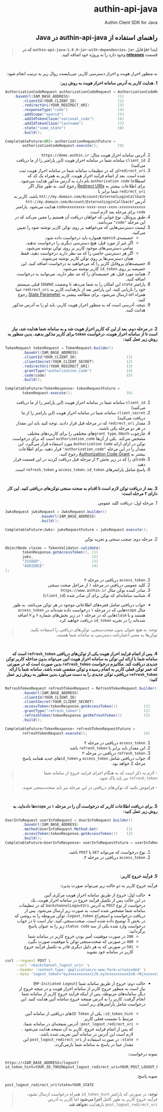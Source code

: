**<h1 dir="rtl">authin-api-java</h1>**
<p dir="rtl">Authin Client SDK for Java</p>

<h2 dir="rtl">راهنمای استفاده از authin-api-java در Java</h2>

**<blockquote dir="rtl"> ابتدا jar فایل <code>authin-api-java-1.0.0-jar-with-dependencies.jar</code> که در قسمت <a href="https://github.com/authiniam/authin-api-java/releases">releases</a> وجود دارد را به پروژه خود اضافه کنید.</blockquote>**

<br/>

<p dir="rtl">به منظور احراز هویت و احراز دسترسی کاربر، می‌بایست روال زیر به ترتیب انجام شود:</p>

**<p dir="rtl">1. هدایت کاربر به آدرس سامانه احراز هویت به روش زیر:</p>**


```java
AuthorizationCodeRequest authorizationCodeRequest = AuthorizationCodeRequest.builder()
    .baseUrl(IAM_BASE_ADDRESS)                      (1)
        .clientId(YOUR_CLIENT_ID)                   (2)
        .redirectUri(YOUR_REDIRECT_URI)             (3)
        .responseType("code")                       (4)
        .addScope("openid")                         (5)
        .addIdTokenClaim("national_code")           (6)
        .addIdTokenClaim("lastname")                (7)
        .state("some_state")                        (8)
        .build();

CompletableFuture<URI> authorizationRequestFuture = 
        authorizationCodeRequest.execute();         (9)
```
<ol dir="rtl">
	<li>آدرس سامانه احراز هویت مثال:  <code>https://demo.authin.ir</code></li>
	<li><code>client_id</code> سامانه شما در سامانه احراز هویت (این پارامتر را از ما دریافت می‌کنید)</li>
	<li><code>redirect_uri</code>ای که در تنظیمات سامانه شما در سامانه احراز هویت ثبت شده است. بعد از اتمام فرآیند احراز هویت، کاربر به همراه یک کد که اصطلاحا <code>authorization code</code> نام دارد به آدرس مذکور هدایت می‌شود. برای اطلاعات بیشتر به <a href="https://www.oauth.com/oauth2-servers/redirect-uris/">Redirect URIs</a> رجوع کنید. به طور مثال اگر <code>redirect_uri</code> شما برابر با <code>htt://my.domain.com/Account/ExternalLoginCallback</code> باشد، کاربر به آدرس <code>htt://my.domain.com/Account/ExternalLoginCallback?code=xxxxxxxx-xxxx-xxxx-xxxx-xxxxxxxxxxxx</code> هدایت می‌شود. پارامتر <code>code</code> برای مرحله بعد لازم است.</li>
	<li>طبق پروتکل، نوع جوابی که خواهان دریافت آن هستیم را معین می‌کند که در این مرحله <code>"code"</code> می‌باشد.</li>
	<li>لیست دسترسی‌هایی که می‌خواهید بر روی توکن کاربر نوشته شود را تعیین می‌کنید.
		<ul>
			<li>خصیصه‌ی <code>openid</code> همواره باید درخواست داده شود.</li>
			<li>اگر غیر از مورد قبل، هیچ دسترسی دیگری را درخواست ندهید، تمامی دسترسی‌های موجود کاربر بر روی توکن نوشته می‌شود.</li>
			<li>اگر هر دسترسی خاصی را که مد نظر دارید درخواست دهید، فقط همان دسترسی‌ها بر روی توکن
    کاربر نوشته می‌شوند.</li>
		</ul>
	</li>
	<li>خصیصه‌های پروفایل کاربر را که می‌خواهید به درخواست اضافه کنید. این خصیصه بر روی <code>id_token</code> کاربر نوشته می‌شود.</li>
	<li>همانند مورد قبل، هر خصیصه‌ای را که مد نظر دارید، می‌توانید به درخواست اضافه کنید.</li>
    <li>پارامتر <code>state</code> این امکان را به شما می‌دهد تا وضعیت (state) قبلی سیستم خود را بازیابی کنید. این پارامتر بعد از بازهدایت کاربر به <code>redirect_uri</code> عینا همراه url ارسال می‌شود. برای مطالعه بیشتر به <a href="https://auth0.com/docs/protocols/oauth2/oauth-state">State Parameter</a> رجوع کنید.</li>
	<li>نتیجه، آدرسی است که به منظور احراز هویت کاربر، باید او را به آدرس مذکور هدایت کنید.</li>
</ol>
   
<br/>	 

**<p dir="rtl">2. در مرحله دوم، بعد از این که کاربر احراز هویت شد و به سامانه شما هدایت شد، نیاز است تا از سامانه احراز هویت، درخواست <code>token</code> برای کاربر مذکور بدهید. بدین منظور به روش زیر عمل کنید:</p>**

```java
TokenRequest tokenRequest = TokenRequest.builder()
        .baseUrl(IAM_BASE_ADDRESS)                               
        .clientId(YOUR_CLIENT_ID)                       (1)
        .clientSecret(YOUR_CLIENT_SECRET)               (2)
        .redirectUri(YOUR_REDIRECT_URI)                 (3)
        .grantType("authorization_code")                (4)
        .code(code)                                     (5)
        .build();

CompletableFuture<TokenResponse> tokenRequestFuture =
        tokenRequest.execute();                         (6)
```
<ol dir="rtl">
	<li><code>client_id</code> سامانه شما در سامانه احراز هویت (این پارامتر را از ما دریافت می‌کنید)</li>
	<li><code>client_secret</code> سامانه شما در سامانه احراز هویت (این پارامتر را از ما دریافت می‌کنید)</li>
	<li>مقدار <code>redirect_uri</code> که در مرحله قبل قرار دادید. توجه کنید باید این مقدار در هر دو مرحله یکی باشند.</li>
	<li>چارچوب <code>grant type</code>، <code>OAuth</code>های مختلفی را برای کاربردهای مختلف مشخص می‌کند. یکی از آن‌ها <code>authorization_code</code> است که برای درخواست توکن در ازای ارائه <code>Authorization Code</code> مورد استفاده قرار می‌گیرد. این مقدار را در این مرحله <code>"authorization_code"</code> قرار دهید. برای اطلاعات بیشتر به <a href="https://www.oauth.com/oauth2-servers/server-side-apps/authorization-code/">Authorization Code Grant</a> رجوع کنید.</li>
	<li><code>code</code>ای را که در زیر بخش ۳ از مرحله قبل دریافت کردید در این قسمت قرار دهید.</li>
	<li>پاسخ شامل پارامترهای <code>access_token</code>، <code>id_token</code> و <code>refresh_token</code> است.</li>
</ol>

<br/>	 

**<p dir="rtl">3. بعد از دریافت توکن لازم است تا اقدام به صحت سنجی توکن‌های دریافتی کنید. این کار دارای ۲ مرحله است:</p>**
<p dir="rtl"> 1. مرحله اول: دریافت کلید عمومی</p>

```java
JwksRequest jwksRequest = JwksRequest.builder()
                .baseUrl(IAM_BASE_ADDRESS)
                .build();

CompletableFuture<Jwks> jwksRequestFuture = jwksRequest.execute();
```

<p dir="rtl"> 2. مرحله دوم: صحت سنجی و تجزیه توکن</p>

```java
ObjectNode claims = TokenValidator.validate(
        tokenResponse.getAccessToken(), (1)
        jwks,                           (2)
        "ISSUER",                       (3)
        "AUDIENCE"                      (4)
);
```
<ol dir="rtl">
	<li><code>access_token</code> دریافتی در مرحله ۲</li>
	<li>کلید عمومی دریافتی در مرحله ۱ از مراحل صحت سنجی</li>
	<li>صادر کننده توکن مثال <code>https://www.authin.ir</code></li>
	<li>شناسه سامانه‌ای که توکن برای آن صادر شده (<code>client_id</code>)</li>
</ol>
	
<ul dir="rtl">
	<li>جواب دریافتی شامل فقره‌های اطلاعاتی موجود در هر توکن می‌باشد. به طور مثال <code>scope</code>هایی که در مرحله ۱ درخواست داده شده‌اند در <code>access_token</code> هستند و یا <code>claim</code>هایی  که در مرحله ۱ در زیر بخش‌های شماره ۶ و ۷ اضافه شده‌اند را در تجزیه <code>id_token</code> دریافت خواهید کرد.
	</li>
</ul>

<blockquote dir="rtl"> توجه: به هیچ عنوان بدون صحت‌سنجی، توکن‌های دریافتی را استفاده نکنید. توکن‌ها به معنی اعتبارنامه دسترسی به سامانه شما هستند. </blockquote>
</br>

**<p dir="rtl">4. پس  از اتمام فرایند احراز هویت یکی از توکن‌های دریافتی <code>refresh_token</code> است که سامانه شما با ارائه این توکن به سامانه احراز هویت آتین می‌تواند بدون مداخله کاربر توکن جدیدی دریافت کند. مکانیزم درخواست <code>refresh_token</code> بدین صورت است که در صورتی که عمر توکن فعلی کاربر به اتمام رسیده و توکن منقضی شده باشد،  سامانه شما با ارائه <code>refresh_token</code> دریافتی، توکن جدیدی را به دست می‌آورد.بدین منظور به روش زیر عمل کنید:</p>**

```java
RefreshTokenRequest refreshTokenRequest = RefreshTokenRequest.builder()
        .baseUrl(IAM_BASE_ADDRESS)
        .clientId(YOUR_CLIENT_ID)
        .clientSecret(YOUR_CLIENT_SECRET)
        .accessToken(tokenResponse.getAccessToken())            (1)
        .grantType("refresh_token")                             (2)
        .refreshToken(tokenResponse.getRefreshToken())          (3)
        .build();

CompletableFuture<TokenResponse> refreshTokenRequestFuture = 
        refreshTokenRequest.execute();                          (4)
```
<ol dir="rtl">
	<li><code>access_token</code> دریافتی در مرحله ۲</li>
	<li>این مقدار باید برابر با <code>refresh_token</code> باشد</li>
	<li><code>refresh_token</code> دریافتی در مرحله ۲</li>
	<li>جواب دریافتی شامل <code>access_token</code> و <code>id_token</code>های جدید همانند پاسخ مرحله 2 خواهد بود.</li>
</ol>

<blockquote dir="rtl">- لازم به ذکر است که به هنگام اجرای فرایند خروج از سامانه شما <code>refresh_token</code> نیز باید پاک شود.</blockquote>
<blockquote dir="rtl">- فراموش نکنید که توکن‌های دریافتی در این مرحله نیز باید صحت‌سنجی شوند.</blockquote>
</br>


**<p dir="rtl">5. برای دریافت اطلاعات کاربر که درخواست آن را در مرحله ۱ در <code>scope</code>ها داده‌اید، به روش زیر عمل کنید:</p>**

```csharp
UserInfoRequest userInfoRequest = UserInfoRequest.builder()
        .baseUrl(IAM_BASE_ADDRESS)                           
        .method(UserInfoRequest.Method.Get)             (1)
        .accessToken(tokenResponse.getAccessToken())    (2)
        .build();
CompletableFuture<UserInfoResponse> userInfoRequestFuture = userInfoRequest.execute();
```
<ol dir="rtl">
	<li>نوع درخواست که می‌تواند <code>GET</code> یا <code>POST</code> باشد.</li>
	<li><code>access_token</code> دریافتی در مرحله ۲.</li>
</ol>
</br>

**<p dir="rtl">5. فرآیند خروج کاربر:</p>**

<p dir="rtl">فرآیند خروج کاربر به دو حالت زیر می‌تواند صورت پذیرد:</p>

<ul dir="rtl">
	<li>حالت اول: خروج از طریق سامانه احراز هویت مرکزی آتین<br/>
     در این حالت پس از تکمیل فرآیند خروج در سامانه احراز هویت، یک درخواست از نوع <code>POST</code> به آدرس <code>backchannelLogoutUri</code> که در تنظیمات سامانه شما مشخص شده است،  به صورت زیر ارسال می‌شود.  پس از دریافت درخواست و استخراج <code>logout_token</code>، توکن مربوطه را به روشی که در بخش 3 توضیح داده شده است، صحت‌سنجی کنید. نیاز است تا در جواب درخواست وارد شده یکی از سه <code>status code</code> زیر را به عنوان پاسخ برگردانید:
        <ul>
            <li><code>200</code> در صورت موفقیت آمیز بودن خروج کاربر در سامانه شما</li>
            <li><code>400</code> در صورتی که صحت‌سنجی توکن با موفقیت صورت نگیرد</li>
            <li><code>501</code> در صورتی که به هر دلیل دیگری قادر به تکمیل فرآیند خروج کاربر در سامانه خود نشوید</li>
        </ul>
	</li>
</ul>

```bash
curl --request POST \
     --url '<backchannel_logout_uri>' \
     --header 'content-type: application/x-www-form-urlencoded' \
     --data 'logout_token="eyJxxxxxxxxxxiJ9.eyJxxxxxxxxxxIn0.rNjxxxxxxxxxxb1E"'
```

<ul dir="rtl">
	<li>حالت دوم: خروج از طریق سامانه شما (<code>RP-Initiated Logout</code>)<br/> نیاز است به منظور خروج کاربر از سامانه احراز هویت و در نتیجه خروج از دیگر سامانه‌های مربوطه، پس از اینکه فرآیند خروج کاربر از سامانه شما انجام گرفت، کاربر را به آدرس صفحه خروج سامانه آتین هدایت کنید. این درخواست شامل پارامترهای زیر است:
	</li>
    <ul dir="rtl">
        <li><code>id_token_hint:</code> یکی از <code>ID Token</code>های دریافتی از سامانه آتین مرتبط با نشست فعلی کاربر</li>
        <li><code>post_logout_redirect_uri:</code> آدرس صفحه‌ای در سامانه شما، که پس از اتمام فرایند خروج، کاربر به آن صفحه هدایت می‌‌شود . لازم است این آدرس در سامانه آتین تعریف شده باشد.</li>
        <li><code>state:</code> در صورت استفاده از <code>post_logout_redirect_uri</code> این مقدار عینا در پاسخ به سامانه شما بازمی‌گردد.</li>
    </ul>
</ul>


<p dir="rtl">نمونه درخواست:</p>

```
https://<IAM_BASE_ADDRESS>/logout?id_token_hint=YOUR_ID_TOKEN&post_logout_redirect_uri=YOUR_POST_LOGOUT_REDIRECT_URI&state=YOUR_STATE
```

<p dir="rtl">نمونه پاسخ:</p>

```
post_logout_redirect_uri?state=YOUR_STATE
```

<blockquote dir="rtl"> <strong>توجه:</strong> در صورتی که پارامتر  <code>id_token_hint</code> همراه درخواست ارسال نشود، فرآیند خروج کاربر به طور کامل <strong>اجرا می‌شود</strong> اما کاربر به آدرس <code>post_logout_redirect_uri</code> بازهدایت <strong>نخواهد شد</strong>.</blockquote>
